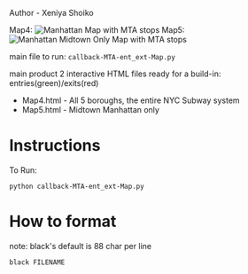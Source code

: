 Author - Xeniya Shoiko

Map4:
![Manhattan Map with MTA stops](https://github.com/kakun45/MTADashVisualization/assets/53381916/496d7925-22d2-4dde-877c-ad7406662f96)
Map5:
![Manhattan Midtown Only Map with MTA stops](https://github.com/kakun45/MTADashVisualization/assets/53381916/23e9dd41-fc84-4eb4-80b9-a1b2f3e8d616)

main file to run: `callback-MTA-ent_ext-Map.py`

main product 2 interactive HTML files ready for a build-in: 
entries(green)/exits(red) 
  - Map4.html - All 5 boroughs, the entire NYC Subway system 
  - Map5.html - Midtown Manhattan only

# Instructions

To Run:
```
python callback-MTA-ent_ext-Map.py
```

# How to format

note: black's default is 88 char per line
```
black FILENAME
```
